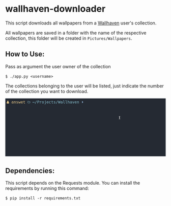 # wallhaven-downloader

This script downloads all wallpapers from a [Wallhaven](https://wallhaven.cc/) user's collection.

All wallpapers are saved in a folder with the name of the respective collection, this folder will be created in `Pictures/Wallpapers`.

## How to Use:
Pass as argument the user owner of the collection
```
$ ./app.py <username>
```

The collections belonging to the user will be listed, just indicate the number of the collection you want to download.

![example](example.gif)

## Dependencies:
This script depends on the Requests module.
You can install the requirements by running this command:
```
$ pip install -r requirements.txt
```
